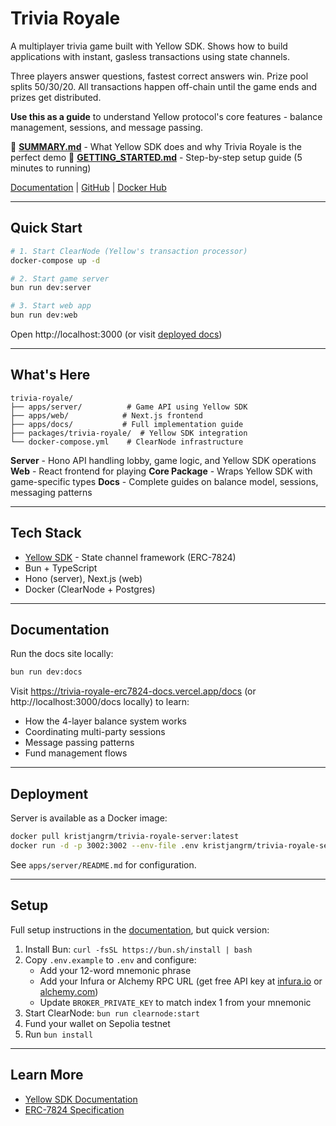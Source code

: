 # Trivia Royale

A multiplayer trivia game built with Yellow SDK. Shows how to build applications with instant, gasless transactions using state channels.

Three players answer questions, fastest correct answers win. Prize pool splits 50/30/20. All transactions happen off-chain until the game ends and prizes get distributed.

**Use this as a guide** to understand Yellow protocol's core features - balance management, sessions, and message passing.

📄 **[SUMMARY.md](./SUMMARY.md)** - What Yellow SDK does and why Trivia Royale is the perfect demo
🚀 **[GETTING_STARTED.md](./GETTING_STARTED.md)** - Step-by-step setup guide (5 minutes to running)

[Documentation](https://trivia-royale-erc7824-docs.vercel.app/docs) | [GitHub](https://github.com/grmkris/trivia-royale-erc7824) | [Docker Hub](https://hub.docker.com/r/kristjangrm/trivia-royale-server)

---

## Quick Start

```bash
# 1. Start ClearNode (Yellow's transaction processor)
docker-compose up -d

# 2. Start game server
bun run dev:server

# 3. Start web app
bun run dev:web
```

Open http://localhost:3000 (or visit [deployed docs](https://trivia-royale-erc7824-docs.vercel.app))

---

## What's Here

```
trivia-royale/
├── apps/server/          # Game API using Yellow SDK
├── apps/web/            # Next.js frontend
├── apps/docs/           # Full implementation guide
├── packages/trivia-royale/  # Yellow SDK integration
└── docker-compose.yml    # ClearNode infrastructure
```

**Server** - Hono API handling lobby, game logic, and Yellow SDK operations
**Web** - React frontend for playing
**Core Package** - Wraps Yellow SDK with game-specific types
**Docs** - Complete guides on balance model, sessions, messaging patterns

---

## Tech Stack

- [Yellow SDK](https://github.com/erc7824/nitrolite) - State channel framework (ERC-7824)
- Bun + TypeScript
- Hono (server), Next.js (web)
- Docker (ClearNode + Postgres)

---

## Documentation

Run the docs site locally:

```bash
bun run dev:docs
```

Visit https://trivia-royale-erc7824-docs.vercel.app/docs (or http://localhost:3000/docs locally) to learn:
- How the 4-layer balance system works
- Coordinating multi-party sessions
- Message passing patterns
- Fund management flows

---

## Deployment

Server is available as a Docker image:

```bash
docker pull kristjangrm/trivia-royale-server:latest
docker run -d -p 3002:3002 --env-file .env kristjangrm/trivia-royale-server
```

See `apps/server/README.md` for configuration.

---

## Setup

Full setup instructions in the [documentation](https://trivia-royale-erc7824-docs.vercel.app/docs), but quick version:

1. Install Bun: `curl -fsSL https://bun.sh/install | bash`
2. Copy `.env.example` to `.env` and configure:
   - Add your 12-word mnemonic phrase
   - Add your Infura or Alchemy RPC URL (get free API key at [infura.io](https://infura.io) or [alchemy.com](https://alchemy.com))
   - Update `BROKER_PRIVATE_KEY` to match index 1 from your mnemonic
3. Start ClearNode: `bun run clearnode:start`
4. Fund your wallet on Sepolia testnet
5. Run `bun install`

---

## Learn More

- [Yellow SDK Documentation](https://github.com/erc7824/nitrolite)
- [ERC-7824 Specification](https://erc7824.org)